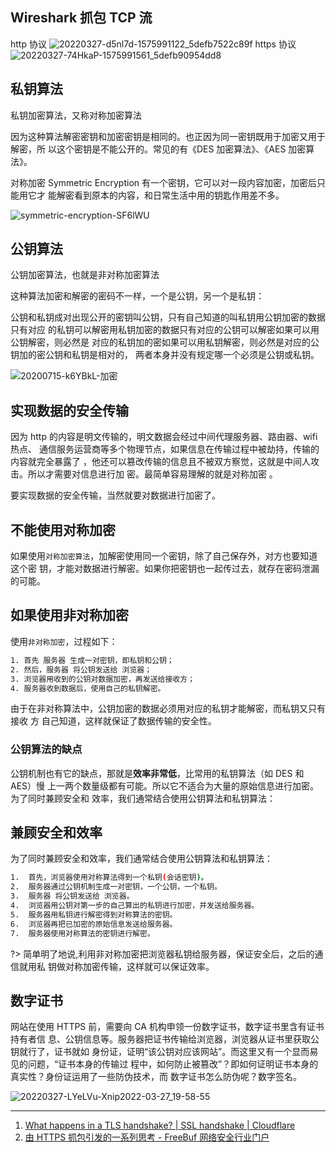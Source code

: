 ## Wireshark 抓包 TCP 流

http 协议
![20220327-d5nl7d-1575991122_5defb7522c89f](https://loremxuetengfei.oss-cn-beijing.aliyuncs.com/20220327-d5nl7d-1575991122_5defb7522c89f.jpg)
https 协议
![20220327-74HkaP-1575991561_5defb90954dd8](https://loremxuetengfei.oss-cn-beijing.aliyuncs.com/20220327-74HkaP-1575991561_5defb90954dd8.jpg)

## 私钥算法

私钥加密算法，又称对称加密算法

因为这种算法解密密钥和加密密钥是相同的。也正因为同一密钥既用于加密又用于解密，所
以这个密钥是不能公开的。常见的有《DES 加密算法》、《AES 加密算法》。

对称加密 Symmetric Encryption 有一个密钥，它可以对一段内容加密，加密后只能用它才
能解密看到原本的内容，和日常生活中用的钥匙作用差不多。

<img src='https://loremxuetengfei.oss-cn-beijing.aliyuncs.com/uPic/symmetric-encryption-SF6lWU.jpg' alt='symmetric-encryption-SF6lWU'/>

## 公钥算法

公钥加密算法，也就是非对称加密算法

这种算法加密和解密的密码不一样，一个是公钥，另一个是私钥：

公钥和私钥成对出现公开的密钥叫公钥，只有自己知道的叫私钥用公钥加密的数据只有对应
的私钥可以解密用私钥加密的数据只有对应的公钥可以解密如果可以用公钥解密，则必然是
对应的私钥加的密如果可以用私钥解密，则必然是对应的公钥加的密公钥和私钥是相对的，
两者本身并没有规定哪一个必须是公钥或私钥。

<img src='https://loremxuetengfei.oss-cn-beijing.aliyuncs.com/20200715-k6YBkL-加密.jpg' alt='20200715-k6YBkL-加密'/>

## 实现数据的安全传输

因为 http 的内容是明文传输的，明文数据会经过中间代理服务器、路由器、wifi 热点、
通信服务运营商等多个物理节点，如果信息在传输过程中被劫持，传输的内容就完全暴露了
，他还可以篡改传输的信息且不被双方察觉，这就是中间人攻击。所以才需要对信息进行加
密。最简单容易理解的就是对称加密 。

要实现数据的安全传输，当然就要对数据进行加密了。

## 不能使用对称加密

如果使用`对称加密算法`，加解密使用同一个密钥，除了自己保存外，对方也要知道这个密
钥，才能对数据进行解密。如果你把密钥也一起传过去，就存在密码泄漏的可能。

## 如果使用非对称加密

使用`非对称加密`，过程如下：

```bash
1. 首先 服务器 生成一对密钥，即私钥和公钥；
2. 然后，服务器 将公钥发送给 浏览器；
3. 浏览器用收到的公钥对数据加密，再发送给接收方；
4. 服务器收到数据后，使用自己的私钥解密。
```

由于在非对称算法中，公钥加密的数据必须用对应的私钥才能解密，而私钥又只有接收 方
自己知道，这样就保证了数据传输的安全性。

### 公钥算法的缺点

公钥机制也有它的缺点，那就是**效率非常低**，比常用的私钥算法（如 DES 和 AES）慢
上一两个数量级都有可能。所以它不适合为大量的原始信息进行加密。为了同时兼顾安全和
效率，我们通常结合使用公钥算法和私钥算法：

## 兼顾安全和效率

为了同时兼顾安全和效率，我们通常结合使用公钥算法和私钥算法：

```bash
1.  首先，浏览器使用对称算法得到一个私钥(会话密钥)。
2.  服务器通过公钥机制生成一对密钥，一个公钥，一个私钥。
3.  服务器 将公钥发送给 浏览器。
4.  浏览器用公钥对第一步的自己算出的私钥进行加密，并发送给服务器。
5.  服务器用私钥进行解密得到对称算法的密钥。
6.  浏览器再把已加密的原始信息发送给服务器。
7.  服务器使用对称算法的密钥进行解密。
```

?> 简单明了地说,利用非对称加密把浏览器私钥给服务器，保证安全后，之后的通信就用私
钥做对称加密传输，这样就可以保证效率。

## 数字证书

网站在使用 HTTPS 前，需要向 CA 机构申领一份数字证书，数字证书里含有证书持有者信
息、公钥信息等。服务器把证书传输给浏览器，浏览器从证书里获取公钥就行了，证书就如
身份证，证明“该公钥对应该网站”。而这里又有一个显而易见的问题，“证书本身的传输过
程中，如何防止被篡改”？即如何证明证书本身的真实性？身份证运用了一些防伪技术，而
数字证书怎么防伪呢？数字签名。

![20220327-LYeLVu-Xnip2022-03-27_19-58-55](https://loremxuetengfei.oss-cn-beijing.aliyuncs.com/20220327-LYeLVu-Xnip2022-03-27_19-58-55.jpg)

<!--
HTTPS协议需要到CA申请证书，一般免费证书很少，需要交费。
HTTP协议运行在TCP之上，所有传输的内容都是明文，HTTPS运行在SSL/TLS之上，SSL/TLS运行在TCP之上，所有传输的内容都经过加密的。
HTTP和HTTPS使用的是完全不同的连接方式，用的端口也不一样，前者是80，后者是443。
HTTPS可以有效的防止运营商劫持，解决了防劫持的一个大问题。

 -->

---

1. [What happens in a TLS handshake? | SSL handshake | Cloudflare](https://www.cloudflare.com/zh-cn/learning/ssl/what-happens-in-a-tls-handshake/)
2. [由 HTTPS 抓包引发的一系列思考 - FreeBuf 网络安全行业门户](https://www.freebuf.com/articles/web/222564.html)

<!--
[【第2560期】彻底搞懂HTTPS的加密原理](https://mp.weixin.qq.com/s/I5yezHTrObblrBGAoAEGkQ)
 -->

